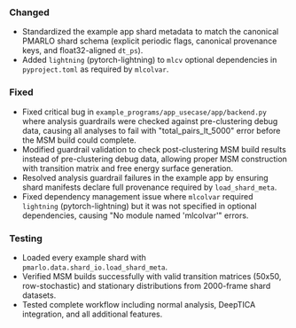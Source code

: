 ### Changed
- Standardized the example app shard metadata to match the canonical PMARLO shard schema (explicit periodic flags, canonical provenance keys, and float32-aligned `dt_ps`).
- Added `lightning` (pytorch-lightning) to `mlcv` optional dependencies in `pyproject.toml` as required by `mlcolvar`.

### Fixed
- Fixed critical bug in `example_programs/app_usecase/app/backend.py` where analysis guardrails were checked against pre-clustering debug data, causing all analyses to fail with "total_pairs_lt_5000" error before the MSM build could complete.
- Modified guardrail validation to check post-clustering MSM build results instead of pre-clustering debug data, allowing proper MSM construction with transition matrix and free energy surface generation.
- Resolved analysis guardrail failures in the example app by ensuring shard manifests declare full provenance required by `load_shard_meta`.
- Fixed dependency management issue where `mlcolvar` required `lightning` (pytorch-lightning) but it was not specified in optional dependencies, causing "No module named 'mlcolvar'" errors.

### Testing
- Loaded every example shard with `pmarlo.data.shard_io.load_shard_meta`.
- Verified MSM builds successfully with valid transition matrices (50x50, row-stochastic) and stationary distributions from 2000-frame shard datasets.
- Tested complete workflow including normal analysis, DeepTICA integration, and all additional features.
